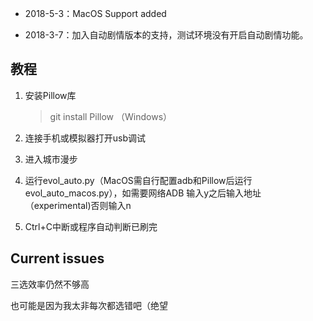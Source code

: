 
* 2018-5-3：MacOS Support added

* 2018-3-7：加入自动剧情版本的支持，测试环境没有开启自动剧情功能。

## 教程

1. 安装Pillow库
	 > git install Pillow                             （Windows）

2. 连接手机或模拟器打开usb调试 

3. 进入城市漫步

4. 运行evol_auto.py（MacOS需自行配置adb和Pillow后运行evol_auto_macos.py），如需要网络ADB 输入y之后输入地址（experimental)否则输入n

5. Ctrl+C中断或程序自动判断已刷完 

## Current issues

三选效率仍然不够高

也可能是因为我太非每次都选错吧（绝望
